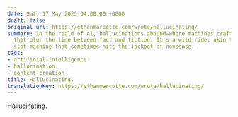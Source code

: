 ```yaml
---
date: Sat, 17 May 2025 04:00:00 +0000
draft: false
original_url: https://ethanmarcotte.com/wrote/hallucinating/
summary: In the realm of AI, hallucinations abound—where machines craft narratives
  that blur the line between fact and fiction. It's a wild ride, akin to a digital
  slot machine that sometimes hits the jackpot of nonsense.
tags:
- artificial-intelligence
- hallucination
- content-creation
title: Hallucinating.
translationKey: https://ethanmarcotte.com/wrote/hallucinating/
---
```


Hallucinating.